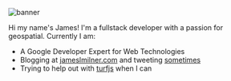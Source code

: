 ![banner](https://user-images.githubusercontent.com/8822075/157930795-b70b0125-604a-42db-b9c3-ad68d91067df.png)


Hi my name's James! I'm a fullstack developer with a passion for geospatial. Currently I am: 

* A Google Developer Expert for Web Technologies
* Blogging at [jameslmilner.com](https://www.jameslmilner.com) and tweeting [sometimes](https://www.twitter.com/jameslmilner)
* Trying to help out with [turfjs](https://www.github.com/turfjs/turf) when I can
